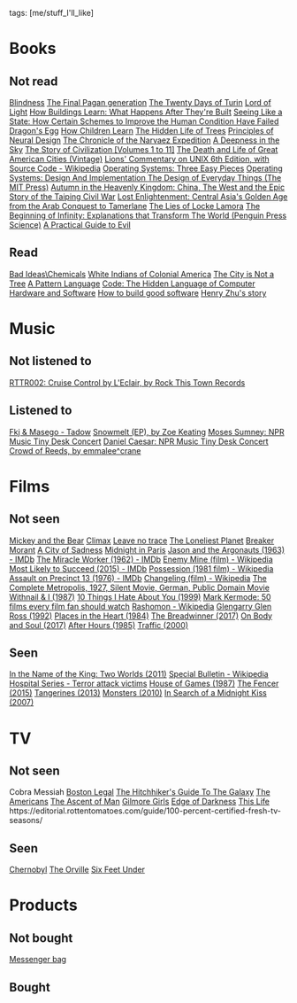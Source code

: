 tags: [me/stuff_I'll_like]
# Books

## Not read
[Blindness](https://en.wikipedia.org/wiki/Blindness_\(novel\))
[The Final Pagan generation](https://www.amazon.com/dp/0520283708/)
[The Twenty Days of Turin](https://lareviewofbooks.org/article/foul-small-minded-deities-giorgio-de-maria/)
[Lord of Light](https://en.wikipedia.org/wiki/Lord_of_Light)
[How Buildings Learn: What Happens After They're Built](https://www.amazon.co.uk/dp/0140139966)
[Seeing Like a State: How Certain Schemes to Improve the Human Condition Have Failed](https://www.amazon.co.uk/dp/0300078153)
[Dragon's Egg](https://en.wikipedia.org/wiki/Dragon%27s_Egg)
[How Children Learn](https://www.amazon.co.uk/How-Children-Learn-Penguin-Education/dp/0140136002/ref=sr_1_8?keywords=john+holt&qid=1558201331&s=gateway&sr=8-8)
[The Hidden Life of Trees](https://www.amazon.co.uk/dp/B06XKH957H/ref=dp-kindle-redirect?_encoding=UTF8&btkr=1)
[Principles of Neural Design](https://www.amazon.com/Principles-Neural-Design-MIT-Press-ebook/dp/B00YBF4GGE)
[The Chronicle of the Narvaez Expedition](https://www.amazon.co.uk/Chronicle-Narvaez-Expedition-Penguin-Classics/dp/0142437077)
[A Deepness in the Sky](https://en.wikipedia.org/wiki/A_Deepness_in_the_Sky#Background)
[The Story of Civilization \[Volumes 1 to 11\]](https://www.amazon.com/Story-Civilization-Volumes-Hardcover-1963-1975/dp/B000OEA066/ref=sr_1_1?keywords=The+Story+of+Civilization&qid=1556057082&s=gateway&sr=8-1)
[The Death and Life of Great American Cities (Vintage)](https://www.amazon.co.uk/Death-Great-American-Cities-Vintage/dp/067974195X)
[Lions' Commentary on UNIX 6th Edition, with Source Code - Wikipedia](https://en.wikipedia.org/wiki/Lions%27_Commentary_on_UNIX_6th_Edition)
[Operating Systems: Three Easy Pieces](http://pages.cs.wisc.edu/%7Eremzi/OSTEP/)
[Operating Systems: Design And Implementation ](https://www.amazon.co.uk/dp/9332550514)
[The Design of Everyday Things (The MIT Press)](https://www.amazon.co.uk/Design-Everyday-Things-MIT-Press/dp/0262525674)
[Autumn in the Heavenly Kingdom: China, The West and the Epic Story of the Taiping Civil War](https://www.amazon.co.uk/Autumn-Heavenly-Kingdom-China-Taiping-ebook/dp/B0084E0DLU/ref=sr_1_1?s=books&ie=UTF8&qid=1536880056&sr=1-1&keywords=autumn+in+the+heavenly+kingdom)
[Lost Enlightenment: Central Asia's Golden Age from the Arab Conquest to Tamerlane](https://www.amazon.co.uk/Lost-Enlightenment-Central-Conquest-Tamerlane/dp/0691165858)
[The Lies of Locke Lamora](https://www.amazon.co.uk/Lies-Locke-Lamora-Scott-Lynch/dp/0575079754)
[The Beginning of Infinity: Explanations that Transform The World (Penguin Press Science)](https://www.amazon.co.uk/dp/B004TRQAP4/ref=dp-kindle-redirect?_encoding=UTF8&btkr=1)
[A Practical Guide to Evil](https://practicalguidetoevil.wordpress.com/2015/03/25/prologue/)

## Read
[Bad Ideas\\Chemicals](https://www.amazon.co.uk/Bad-Ideas-Chemicals-Lloyd-Markham/dp/1912109689)
[White Indians of Colonial America](https://amstudy.hku.hk/staff/kjohnson/PDF/engl56_kj_axtell_whiteindians.pdf)
[The City is Not a Tree](https://www.patternlanguage.com/archive/cityisnotatree.html)
[A Pattern Language](https://en.wikipedia.org/wiki/A_Pattern_Language)
[Code: The Hidden Language of Computer Hardware and Software](https://www.amazon.co.uk/Code-Language-Computer-Hardware-Software/dp/0735611319)
[How to build good software](https://www.csc.gov.sg/articles/how-to-build-good-software)
[Henry Zhu's story](https://github.com/customer-stories/hzoo)

# Music

## Not listened to
[RTTR002: Cruise Control by L'Eclair, by Rock This Town Records](https://rockthistownrecords.bandcamp.com/album/rttr002-cruise-control-by-leclair)

## Listened to
[Fkj & Masego - Tadow](https://www.youtube.com/watch?v=hC8CH0Z3L54)
[Snowmelt (EP), by Zoe Keating](https://music.zoekeating.com/album/snowmelt-ep)
[Moses Sumney: NPR Music Tiny Desk Concert](https://www.youtube.com/watch?v=C4-0Q8W8Nb0)
[Daniel Caesar: NPR Music Tiny Desk Concert](https://www.youtube.com/watch?v=PBKa-AAy_vo)
[Crowd of Reeds, by emmalee^crane](https://emmaleecrane.com/album/crowd-of-reeds)

# Films

## Not seen
[Mickey and the Bear](https://en.wikipedia.org/wiki/Mickey_and_the_Bear)
[Climax](https://en.wikipedia.org/wiki/Climax_\(2018_film\))
[Leave no trace](https://en.wikipedia.org/wiki/Leave_No_Trace_\(film\))
[The Loneliest Planet](https://en.wikipedia.org/wiki/The_Loneliest_Planet)
[Breaker Morant](https://en.m.wikipedia.org/wiki/Breaker_Morant_\(film\))
[A City of Sadness](https://en.wikipedia.org/wiki/A_City_of_Sadness)
[Midnight in Paris](https://en.m.wikipedia.org/wiki/Midnight_in_Paris)
[Jason and the Argonauts (1963) - IMDb](https://www.imdb.com/title/tt0057197/)
[The Miracle Worker (1962) - IMDb](https://www.imdb.com/title/tt0056241/)
[Enemy Mine (film) - Wikipedia](https://en.wikipedia.org/wiki/Enemy_Mine_(film))
[Most Likely to Succeed (2015) - IMDb](https://www.imdb.com/title/tt4267108/)
[Possession (1981 film) - Wikipedia](https://en.wikipedia.org/wiki/Possession_(1981_film))
[Assault on Precinct 13 (1976) - IMDb](https://www.imdb.com/title/tt0074156/)
[Changeling (film) - Wikipedia](https://en.wikipedia.org/wiki/Changeling_(film))
[The Complete Metropolis, 1927, Silent Movie, German, Public Domain Movie](https://www.youtube.com/watch?v=-I9FD21k7Cs)
[Withnail & I (1987)](https://www.imdb.com/title/tt0094336/)
[10 Things I Hate About You (1999)](https://www.imdb.com/title/tt0147800/)
[Mark Kermode: 50 films every film fan should watch](https://www.bfi.org.uk/news-opinion/news-bfi/lists/mark-kermode-50-films-every-film-fan-should-watch)
[Rashomon - Wikipedia](https://en.wikipedia.org/wiki/Rashomon)
[Glengarry Glen Ross (1992)](https://www.imdb.com/title/tt0104348/)
[Places in the Heart (1984)](https://www.imdb.com/title/tt0087921/)
[The Breadwinner (2017)](https://www.imdb.com/title/tt3901826/)
[On Body and Soul (2017)](https://www.imdb.com/title/tt5607714/)
[After Hours (1985)](https://www.imdb.com/title/tt0088680/)
[Traffic (2000)](https://www.imdb.com/title/tt0181865/)

## Seen
[In the Name of the King: Two Worlds (2011)](https://topeuropix.net/mov/in-the-name-of-the-king-two-worlds-online-free-hd-with-subtitles-europix)
[Special Bulletin - Wikipedia](https://en.wikipedia.org/wiki/Special_Bulletin)
[Hospital Series - Terror attack victims](https://www.youtube.com/watch?v=0pjUNZSajuE)
[House of Games (1987)](https://www.imdb.com/title/tt0093223/)
[The Fencer (2015)](https://www.imdb.com/title/tt2534634)
[Tangerines (2013)](https://www.imdb.com/title/tt2991224/)
[Monsters (2010)](https://www.imdb.com/title/tt1470827/)
[In Search of a Midnight Kiss (2007)](https://www.imdb.com/title/tt0989000/)


# TV

## Not seen
Cobra
Messiah
[Boston Legal](https://en.m.wikipedia.org/wiki/Boston_Legal)
[The Hitchhiker's Guide To The Galaxy](https://www.amazon.co.uk/dp/B00005OCTS/)
[The Americans](https://www.imdb.com/title/tt2149175/)
[The Ascent of Man](https://www.imdb.com/title/tt0069733/)
[Gilmore Girls](https://www.imdb.com/title/tt0238784/)
[Edge of Darkness](https://en.wikipedia.org/wiki/Edge_of_Darkness)
[This Life](https://en.wikipedia.org/wiki/This_Life_\(1996_TV_series\))
https://editorial.rottentomatoes.com/guide/100-percent-certified-fresh-tv-seasons/

## Seen
[Chernobyl](https://www.imdb.com/title/tt7366338/)
[The Orville](https://www.imdb.com/title/tt5691552/)
[Six Feet Under](https://www.imdb.com/title/tt0248654/)

# Products

## Not bought
[Messenger bag](https://www.amazon.co.uk/dp/B01LW9KTX4/)

## Bought
